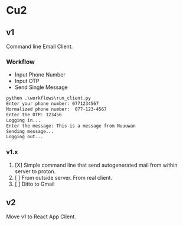 # Cu2

## v1

Command line Email Client.

### Workflow

- Input Phone Number
- Input OTP
- Send Single Message

```txt
python .\workflows\run_client.py
Enter your phone number: 0771234567
Normalized phone number:  077-123-4567
Enter the OTP: 123456
Logging in...
Enter the message: This is a message from Nuuuwan
Sending message...
Logging out...
```

### v1.x

1. [X] Simple command line that send autogenerated mail from within server to proton.
2. [ ] From outside server. From real client.
3. [ ] Ditto to Gmail

## v2

Move v1 to React App Client.
